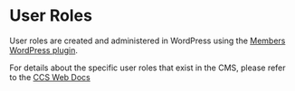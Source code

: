 # User Roles

User roles are created and administered in WordPress using the [Members WordPress plugin](https://wordpress.org/plugins/members/).

For details about the specific user roles that exist in the CMS, please refer to the [CCS Web Docs](https://github.com/Crown-Commercial-Service/ccsweb-docs/blob/master/web/WORDPRESS_USER_ROLES.md)
